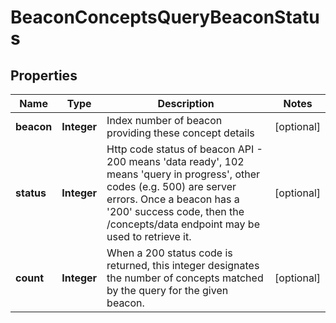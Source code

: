 
# BeaconConceptsQueryBeaconStatus

## Properties
Name | Type | Description | Notes
------------ | ------------- | ------------- | -------------
**beacon** | **Integer** | Index number of beacon providing these concept details  |  [optional]
**status** | **Integer** | Http code status of beacon API - 200 means &#39;data ready&#39;, 102 means &#39;query in progress&#39;, other codes (e.g. 500) are server errors. Once a beacon has a &#39;200&#39; success code, then the /concepts/data  endpoint may be used to retrieve it.  |  [optional]
**count** | **Integer** | When a 200 status code is returned, this integer designates  the number of concepts matched by the query for the given beacon.  |  [optional]



